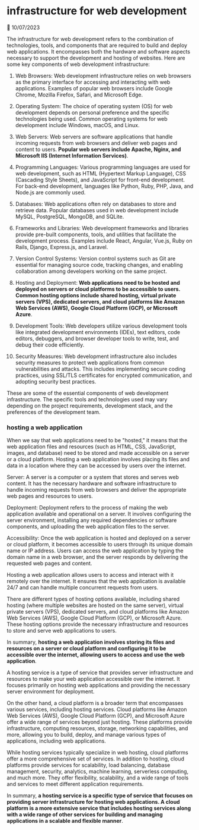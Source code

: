 # infrastructure for web development

📅 10/07/2023

The infrastructure for web development refers to the combination of technologies, tools, and components that are required to build and deploy web applications. It encompasses both the hardware and software aspects necessary to support the development and hosting of websites. Here are some key components of web development infrastructure:

1. Web Browsers: Web development infrastructure relies on web browsers as the primary interface for accessing and interacting with web applications. Examples of popular web browsers include Google Chrome, Mozilla Firefox, Safari, and Microsoft Edge.

2. Operating System: The choice of operating system (OS) for web development depends on personal preference and the specific technologies being used. Common operating systems for web development include Windows, macOS, and Linux.

3. Web Servers: Web servers are software applications that handle incoming requests from web browsers and deliver web pages and content to users. **Popular web servers include Apache, Nginx, and Microsoft IIS (Internet Information Services)**.

4. Programming Languages: Various programming languages are used for web development, such as HTML (Hypertext Markup Language), CSS (Cascading Style Sheets), and JavaScript for front-end development. For back-end development, languages like Python, Ruby, PHP, Java, and Node.js are commonly used.

5. Databases: Web applications often rely on databases to store and retrieve data. Popular databases used in web development include MySQL, PostgreSQL, MongoDB, and SQLite.

6. Frameworks and Libraries: Web development frameworks and libraries provide pre-built components, tools, and utilities that facilitate the development process. Examples include React, Angular, Vue.js, Ruby on Rails, Django, Express.js, and Laravel.

7. Version Control Systems: Version control systems such as Git are essential for managing source code, tracking changes, and enabling collaboration among developers working on the same project.

8. Hosting and Deployment: **Web applications need to be hosted and deployed on servers or cloud platforms to be accessible to users. Common hosting options include shared hosting, virtual private servers (VPS), dedicated servers, and cloud platforms like Amazon Web Services (AWS), Google Cloud Platform (GCP), or Microsoft Azure**.

9. Development Tools: Web developers utilize various development tools like integrated development environments (IDEs), text editors, code editors, debuggers, and browser developer tools to write, test, and debug their code efficiently.

10. Security Measures: Web development infrastructure also includes security measures to protect web applications from common vulnerabilities and attacks. This includes implementing secure coding practices, using SSL/TLS certificates for encrypted communication, and adopting security best practices.

These are some of the essential components of web development infrastructure. The specific tools and technologies used may vary depending on the project requirements, development stack, and the preferences of the development team.


### hosting a web application

When we say that web applications need to be "hosted," it means that the web application files and resources (such as HTML, CSS, JavaScript, images, and database) need to be stored and made accessible on a server or a cloud platform. Hosting a web application involves placing its files and data in a location where they can be accessed by users over the internet.

Server: A server is a computer or a system that stores and serves web content. It has the necessary hardware and software infrastructure to handle incoming requests from web browsers and deliver the appropriate web pages and resources to users.

Deployment: Deployment refers to the process of making the web application available and operational on a server. It involves configuring the server environment, installing any required dependencies or software components, and uploading the web application files to the server.

Accessibility: Once the web application is hosted and deployed on a server or cloud platform, it becomes accessible to users through its unique domain name or IP address. Users can access the web application by typing the domain name in a web browser, and the server responds by delivering the requested web pages and content.

Hosting a web application allows users to access and interact with it remotely over the internet. It ensures that the web application is available 24/7 and can handle multiple concurrent requests from users.

There are different types of hosting options available, including shared hosting (where multiple websites are hosted on the same server), virtual private servers (VPS), dedicated servers, and cloud platforms like Amazon Web Services (AWS), Google Cloud Platform (GCP), or Microsoft Azure. These hosting options provide the necessary infrastructure and resources to store and serve web applications to users.

In summary, **hosting a web application involves storing its files and resources on a server or cloud platform and configuring it to be accessible over the internet, allowing users to access and use the web application**.

A hosting service is a type of service that provides server infrastructure and resources to make your web application accessible over the internet. It focuses primarily on hosting web applications and providing the necessary server environment for deployment.

On the other hand, a cloud platform is a broader term that encompasses various services, including hosting services. Cloud platforms like Amazon Web Services (AWS), Google Cloud Platform (GCP), and Microsoft Azure offer a wide range of services beyond just hosting. These platforms provide infrastructure, computing resources, storage, networking capabilities, and more, allowing you to build, deploy, and manage various types of applications, including web applications.

While hosting services typically specialize in web hosting, cloud platforms offer a more comprehensive set of services. In addition to hosting, cloud platforms provide services for scalability, load balancing, database management, security, analytics, machine learning, serverless computing, and much more. They offer flexibility, scalability, and a wide range of tools and services to meet different application requirements.

In summary, **a hosting service is a specific type of service that focuses on providing server infrastructure for hosting web applications. A cloud platform is a more extensive service that includes hosting services along with a wide range of other services for building and managing applications in a scalable and flexible manner**.
